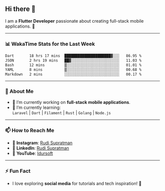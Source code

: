 ## Hi there 👋

I am a **Flutter Developer** passionate about creating full-stack mobile applications. 🚀

---

### 📊 WakaTime Stats for the Last Week
<!--START_SECTION:waka-->

```txt
Dart       18 hrs 17 mins  █████████████████████▓░░░   86.95 %
JSON       2 hrs 19 mins   ██▓░░░░░░░░░░░░░░░░░░░░░░   11.03 %
Bash       12 mins         ▒░░░░░░░░░░░░░░░░░░░░░░░░   01.01 %
YAML       8 mins          ▒░░░░░░░░░░░░░░░░░░░░░░░░   00.68 %
Markdown   2 mins          ░░░░░░░░░░░░░░░░░░░░░░░░░   00.17 %
```

<!--END_SECTION:waka-->

---

### 🌱 About Me
- 🔭 I’m currently working on **full-stack mobile applications**.
- 🌱 I’m currently learning:  
  `Laravel` | `Dart` | `Filament` | `Rust` | `Golang` | `Node.js`

---

### 📫 How to Reach Me
- 💬 **Instagram**: [Rudi Supratman](https://www.instagram.com/rudisupratman97)  
- 💼 **LinkedIn**: [Rudi Supratman](https://www.linkedin.com/in/rudi-supratman-324233281)  
- 🎥 **YouTube**: [Idursoft](https://www.youtube.com/@adde5863)

---

### ⚡ Fun Fact
- I love exploring **social media** for tutorials and tech inspiration! 🎥
